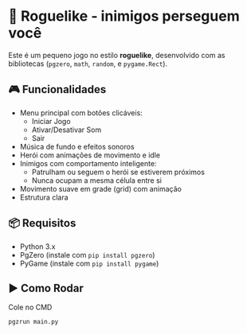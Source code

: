 # 🧱 Roguelike - inimigos perseguem você

Este é um pequeno jogo no estilo **roguelike**, desenvolvido com as bibliotecas (`pgzero`, `math`, `random`, e `pygame.Rect`).

## 🎮 Funcionalidades

- Menu principal com botões clicáveis:
  - Iniciar Jogo
  - Ativar/Desativar Som
  - Sair
- Música de fundo e efeitos sonoros
- Herói com animações de movimento e idle
- Inimigos com comportamento inteligente:
  - Patrulham ou seguem o herói se estiverem próximos
  - Nunca ocupam a mesma célula entre si
- Movimento suave em grade (grid) com animação
- Estrutura clara

## 📦 Requisitos

- Python 3.x
- PgZero (instale com `pip install pgzero`)
- PyGame (instale com `pip install pygame`)

## ▶️ Como Rodar
Cole no CMD
```bash
pgzrun main.py
